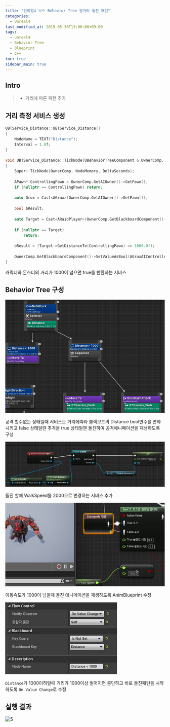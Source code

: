 ```yaml
---
title: "언리얼4 보스 Behavior Tree 원거리 돌진 패턴"
categories: 
  - Unreal4
last_modified_at: 2019-05-30T13:00:00+09:00
tags: 
  - unreal4 
  - Behavior Tree
  - Blueprint
  - C++
toc: true
sidebar_main: true
---
```


## Intro

> - 거리에 따른 패턴 추가

## 거리 측정 서비스 생성

```cpp
UBTService_Distance::UBTService_Distance()
{
	NodeName = TEXT("Distance");
	Interval = 1.0f;
}

void UBTService_Distance::TickNode(UBehaviorTreeComponent & OwnerComp, uint8 * NodeMemory, float DeltaSeconds)
{
	Super::TickNode(OwnerComp, NodeMemory, DeltaSeconds);

	APawn* ControllingPawn = OwnerComp.GetAIOwner()->GetPawn();
	if (nullptr == ControllingPawn) return;

	auto Grux = Cast<AGrux>(OwnerComp.GetAIOwner()->GetPawn());

	bool bResult;

	auto Target = Cast<ARaidPlayer>(OwnerComp.GetBlackboardComponent()->GetValueAsObject(AGruxAIController::TargetKey));
	
	if (nullptr == Target)
		return;

	bResult = (Target->GetDistanceTo(ControllingPawn) >= 1000.0f);
	
	OwnerComp.GetBlackboardComponent()->SetValueAsBool(AGruxAIController::Distance, bResult);
}

```

캐릭터와 몬스터의 거리가 1000이 넘으면 true를 반환하는 서비스

## Behavior Tree 구성

![1](https://github.com/lesslate/lesslate.github.io/blob/master/assets/img/Unreal/Dashattack/1.png?raw=true)

공격 할수없는 상태일때 서비스는 거리에따라 블랙보드의 Distance bool변수를 변화시키고 false 상태일땐 추격을 true 상태일땐 돌진하여 공격애니메이션을 재생하도록 구성 

![2](https://github.com/lesslate/lesslate.github.io/blob/master/assets/img/Unreal/Dashattack/2.png?raw=true)

돌진 할때 WalkSpeed를 2000으로 변경하는 서비스 추가

![3](https://github.com/lesslate/lesslate.github.io/blob/master/assets/img/Unreal/Dashattack/3.png?raw=true)

이동속도가 1000이 넘을때 돌진 애니메이션을 재생하도록 AnimBlueprint 수정

![4](https://github.com/lesslate/lesslate.github.io/blob/master/assets/img/Unreal/Dashattack/4.png?raw=true)

`Distance`가 1000이하일때  거리가 1000이상 벌어지면 중단하고 바로 돌진패턴을 시작하도록 `On Value Change`로 수정

## 실행 결과

![5](https://github.com/lesslate/lesslate.github.io/blob/master/assets/img/Unreal/Dashattack/GIF.gif?raw=true)

